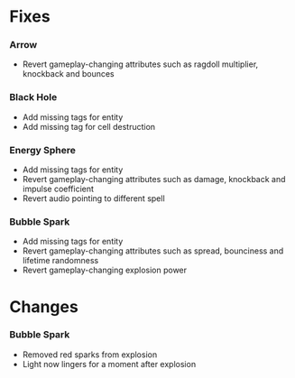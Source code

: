 # Fixes
### Arrow
- Revert gameplay-changing attributes such as ragdoll multiplier, knockback and bounces
### Black Hole
- Add missing tags for entity
- Add missing tag for cell destruction 
### Energy Sphere
- Add missing tags for entity
- Revert gameplay-changing attributes such as damage, knockback and impulse coefficient
- Revert audio pointing to different spell
### Bubble Spark
- Add missing tags for entity
- Revert gameplay-changing attributes such as spread, bounciness and lifetime randomness
- Revert gameplay-changing explosion power

# Changes

### Bubble Spark
- Removed red sparks from explosion
- Light now lingers for a moment after explosion